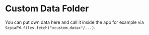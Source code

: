 # Custom Data Folder

You can put own data here and call it inside the app for example via `SepiaFW.files.fetch("<custom_data>"/...)`.